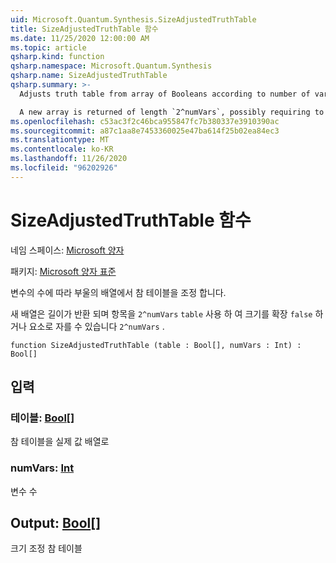 ```yaml
---
uid: Microsoft.Quantum.Synthesis.SizeAdjustedTruthTable
title: SizeAdjustedTruthTable 함수
ms.date: 11/25/2020 12:00:00 AM
ms.topic: article
qsharp.kind: function
qsharp.namespace: Microsoft.Quantum.Synthesis
qsharp.name: SizeAdjustedTruthTable
qsharp.summary: >-
  Adjusts truth table from array of Booleans according to number of variables

  A new array is returned of length `2^numVars`, possibly requiring to extend `table`'s size with `false` entries or truncating it to `2^numVars` elements.
ms.openlocfilehash: c53ac3f2c46bca955847fc7b380337e3910390ac
ms.sourcegitcommit: a87c1aa8e7453360025e47ba614f25b02ea84ec3
ms.translationtype: MT
ms.contentlocale: ko-KR
ms.lasthandoff: 11/26/2020
ms.locfileid: "96202926"
---
```

# <a name="sizeadjustedtruthtable-function"></a>SizeAdjustedTruthTable 함수

네임 스페이스: [Microsoft 양자](xref:Microsoft.Quantum.Synthesis)

패키지: [Microsoft 양자 표준](https://nuget.org/packages/Microsoft.Quantum.Standard)


변수의 수에 따라 부울의 배열에서 참 테이블을 조정 합니다.

새 배열은 길이가 반환 되며 항목을 `2^numVars` `table` 사용 하 여 크기를 확장 `false` 하거나 요소로 자를 수 있습니다 `2^numVars` .

```qsharp
function SizeAdjustedTruthTable (table : Bool[], numVars : Int) : Bool[]
```


## <a name="input"></a>입력

### <a name="table--bool"></a>테이블: [Bool](xref:microsoft.quantum.lang-ref.bool)[]

참 테이블을 실제 값 배열로


### <a name="numvars--int"></a>numVars: [Int](xref:microsoft.quantum.lang-ref.int)

변수 수



## <a name="output--bool"></a>Output: [Bool](xref:microsoft.quantum.lang-ref.bool)[]

크기 조정 참 테이블